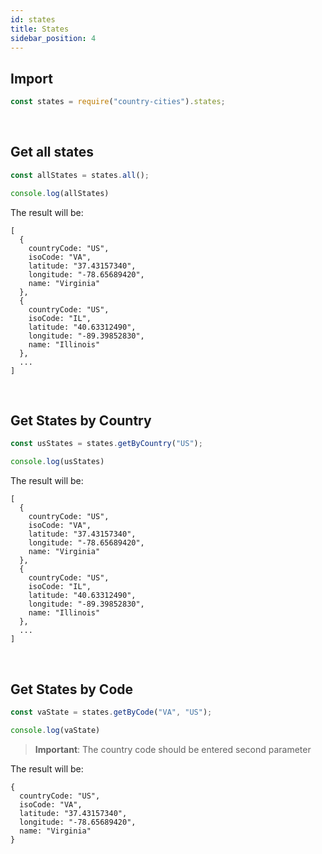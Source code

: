 ```yaml
---
id: states
title: States
sidebar_position: 4
---
```


## Import

```js
const states = require("country-cities").states;
```

<br/>

## Get all states

```js
const allStates = states.all();

console.log(allStates)
```

The result will be:

```
[
  {
    countryCode: "US",
    isoCode: "VA",
    latitude: "37.43157340",
    longitude: "-78.65689420",
    name: "Virginia"
  },
  {
    countryCode: "US",
    isoCode: "IL",
    latitude: "40.63312490",
    longitude: "-89.39852830",
    name: "Illinois"
  },
  ...
]
```

<br/>

## Get States by Country

```js
const usStates = states.getByCountry("US");

console.log(usStates)
```

The result will be:

```
[
  {
    countryCode: "US",
    isoCode: "VA",
    latitude: "37.43157340",
    longitude: "-78.65689420",
    name: "Virginia"
  },
  {
    countryCode: "US",
    isoCode: "IL",
    latitude: "40.63312490",
    longitude: "-89.39852830",
    name: "Illinois"
  },
  ...
]
```
<br/>

## Get States by Code

```js
const vaState = states.getByCode("VA", "US");

console.log(vaState)
```

><b>Important</b>: The country code should be entered second parameter


The result will be:

```
{
  countryCode: "US",
  isoCode: "VA",
  latitude: "37.43157340",
  longitude: "-78.65689420",
  name: "Virginia"
}
```